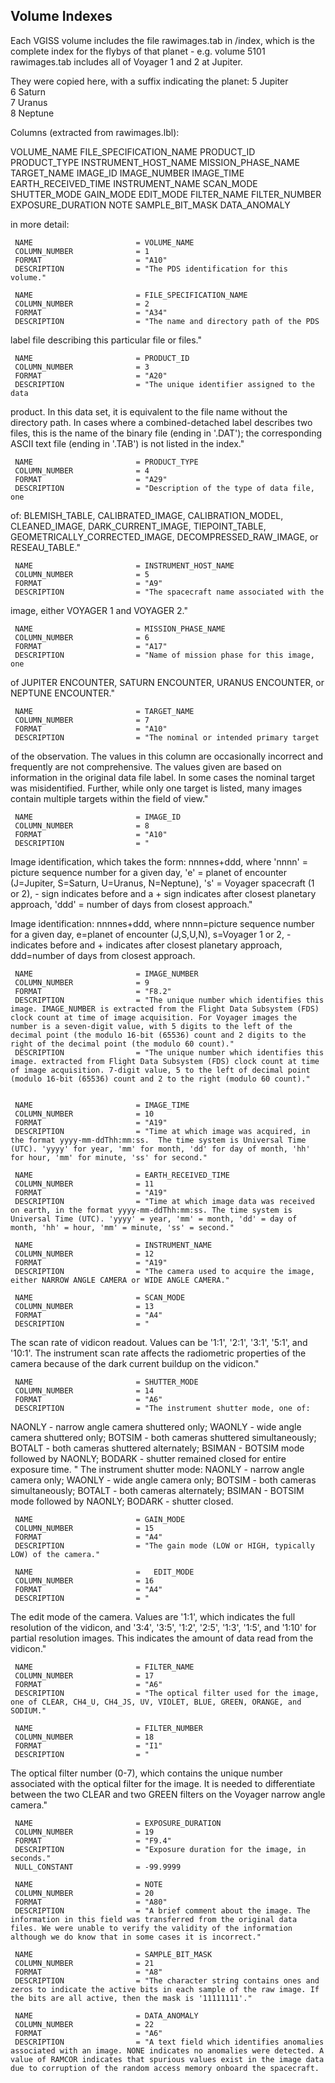 
Volume Indexes
--------------

Each VGISS volume includes the file rawimages.tab in /index,
which is the complete index for the flybys of that planet -
e.g. volume 5101 rawimages.tab includes all of Voyager 1 and 2 at Jupiter.

They were copied here, with a suffix indicating the planet:
5 Jupiter  
6 Saturn  
7 Uranus  
8 Neptune  


Columns (extracted from rawimages.lbl):

VOLUME_NAME
FILE_SPECIFICATION_NAME
PRODUCT_ID
PRODUCT_TYPE
INSTRUMENT_HOST_NAME
MISSION_PHASE_NAME
TARGET_NAME
IMAGE_ID
IMAGE_NUMBER
IMAGE_TIME
EARTH_RECEIVED_TIME
INSTRUMENT_NAME
SCAN_MODE
SHUTTER_MODE
GAIN_MODE
EDIT_MODE
FILTER_NAME
FILTER_NUMBER
EXPOSURE_DURATION
NOTE
SAMPLE_BIT_MASK
DATA_ANOMALY


in more detail:

     NAME                       = VOLUME_NAME
     COLUMN_NUMBER              = 1
     FORMAT                     = "A10"
     DESCRIPTION                = "The PDS identification for this volume."

     NAME                       = FILE_SPECIFICATION_NAME
     COLUMN_NUMBER              = 2
     FORMAT                     = "A34"
     DESCRIPTION                = "The name and directory path of the PDS
label file describing this particular file or files."

     NAME                       = PRODUCT_ID
     COLUMN_NUMBER              = 3
     FORMAT                     = "A20"
     DESCRIPTION                = "The unique identifier assigned to the data
product. In this data set, it is equivalent to the file name without the
directory path. In cases where a combined-detached label describes two files,
this is the name of the binary file (ending in '.DAT'); the corresponding
ASCII text file (ending in '.TAB') is not listed in the index."

     NAME                       = PRODUCT_TYPE
     COLUMN_NUMBER              = 4
     FORMAT                     = "A29"
     DESCRIPTION                = "Description of the type of data file, one
of: BLEMISH_TABLE, CALIBRATED_IMAGE, CALIBRATION_MODEL, CLEANED_IMAGE,
DARK_CURRENT_IMAGE, TIEPOINT_TABLE, GEOMETRICALLY_CORRECTED_IMAGE,
DECOMPRESSED_RAW_IMAGE, or RESEAU_TABLE."

     NAME                       = INSTRUMENT_HOST_NAME
     COLUMN_NUMBER              = 5
     FORMAT                     = "A9"
     DESCRIPTION                = "The spacecraft name associated with the
image, either VOYAGER 1 and VOYAGER 2."

     NAME                       = MISSION_PHASE_NAME
     COLUMN_NUMBER              = 6
     FORMAT                     = "A17"
     DESCRIPTION                = "Name of mission phase for this image, one
of JUPITER ENCOUNTER, SATURN ENCOUNTER, URANUS ENCOUNTER, or NEPTUNE
ENCOUNTER."

     NAME                       = TARGET_NAME
     COLUMN_NUMBER              = 7
     FORMAT                     = "A10"
     DESCRIPTION                = "The nominal or intended primary target 
of the observation. The values in this column are occasionally incorrect 
and frequently are not comprehensive. The values given are based on 
information in the original data file label. In some cases the nominal 
target was misidentified. Further, while only one target is listed, many 
images contain multiple targets within the field of view."

     NAME                       = IMAGE_ID
     COLUMN_NUMBER              = 8
     FORMAT                     = "A10"
     DESCRIPTION                = "
Image identification, which takes the form: nnnnes+ddd, where 'nnnn' = picture sequence number for a given day, 'e' = planet of encounter (J=Jupiter, S=Saturn, U=Uranus, N=Neptune), 's' = Voyager spacecraft (1 or 2), - sign indicates before and a + sign indicates after closest planetary approach, 'ddd' = number of days from closest approach."

Image identification: nnnnes+ddd, where nnnn=picture sequence number for a given day, e=planet of encounter (J,S,U,N), s=Voyager 1 or 2, - indicates before and + indicates after closest planetary approach, ddd=number of days from closest approach.


     NAME                       = IMAGE_NUMBER
     COLUMN_NUMBER              = 9
     FORMAT                     = "F8.2"
     DESCRIPTION                = "The unique number which identifies this image. IMAGE_NUMBER is extracted from the Flight Data Subsystem (FDS) clock count at time of image acquisition. For Voyager images the number is a seven-digit value, with 5 digits to the left of the decimal point (the modulo 16-bit (65536) count and 2 digits to the right of the decimal point (the modulo 60 count)."
     DESCRIPTION                = "The unique number which identifies this image. extracted from Flight Data Subsystem (FDS) clock count at time of image acquisition. 7-digit value, 5 to the left of decimal point (modulo 16-bit (65536) count and 2 to the right (modulo 60 count)."


     NAME                       = IMAGE_TIME
     COLUMN_NUMBER              = 10
     FORMAT                     = "A19"
     DESCRIPTION                = "Time at which image was acquired, in the format yyyy-mm-ddThh:mm:ss.  The time system is Universal Time (UTC). 'yyyy' for year, 'mm' for month, 'dd' for day of month, 'hh' for hour, 'mm' for minute, 'ss' for second."

     NAME                       = EARTH_RECEIVED_TIME
     COLUMN_NUMBER              = 11
     FORMAT                     = "A19"
     DESCRIPTION                = "Time at which image data was received on earth, in the format yyyy-mm-ddThh:mm:ss. The time system is Universal Time (UTC). 'yyyy' = year, 'mm' = month, 'dd' = day of month, 'hh' = hour, 'mm' = minute, 'ss' = second."

     NAME                       = INSTRUMENT_NAME
     COLUMN_NUMBER              = 12
     FORMAT                     = "A19"
     DESCRIPTION                = "The camera used to acquire the image, either NARROW ANGLE CAMERA or WIDE ANGLE CAMERA."

     NAME                       = SCAN_MODE
     COLUMN_NUMBER              = 13
     FORMAT                     = "A4"
     DESCRIPTION                = "
The scan rate of vidicon readout. Values can be '1:1', '2:1', '3:1', '5:1', and '10:1'. The instrument scan rate affects the radiometric properties of the camera because of the dark current buildup on the vidicon."

     NAME                       = SHUTTER_MODE
     COLUMN_NUMBER              = 14
     FORMAT                     = "A6"
     DESCRIPTION                = "The instrument shutter mode, one of:
   NAONLY - narrow angle camera shuttered only;
   WAONLY - wide angle camera shuttered only;
   BOTSIM - both cameras shuttered simultaneously;
   BOTALT - both cameras shuttered alternately;
   BSIMAN - BOTSIM mode followed by NAONLY;
   BODARK - shutter remained closed for entire exposure time.
"
The instrument shutter mode: NAONLY - narrow angle camera only; WAONLY - wide angle camera only; BOTSIM - both cameras simultaneously; BOTALT - both cameras alternately; BSIMAN - BOTSIM mode followed by NAONLY; BODARK - shutter closed.
   

     NAME                       = GAIN_MODE
     COLUMN_NUMBER              = 15
     FORMAT                     = "A4"
     DESCRIPTION                = "The gain mode (LOW or HIGH, typically LOW) of the camera."

     NAME                       =   EDIT_MODE
     COLUMN_NUMBER              = 16
     FORMAT                     = "A4"
     DESCRIPTION                = "
The edit mode of the camera. Values are '1:1', which indicates the full resolution of the vidicon, and '3:4', '3:5', '1:2', '2:5', '1:3', '1:5', and '1:10' for partial resolution images. This indicates the amount of data read from the vidicon."

     NAME                       = FILTER_NAME
     COLUMN_NUMBER              = 17
     FORMAT                     = "A6"
     DESCRIPTION                = "The optical filter used for the image, one of CLEAR, CH4_U, CH4_JS, UV, VIOLET, BLUE, GREEN, ORANGE, and SODIUM."

     NAME                       = FILTER_NUMBER
     COLUMN_NUMBER              = 18
     FORMAT                     = "I1"
     DESCRIPTION                = "
The optical filter number (0-7), which contains the unique number associated with the optical filter for the image. It is needed to differentiate between the two CLEAR and two GREEN filters on the Voyager narrow angle camera."

     NAME                       = EXPOSURE_DURATION
     COLUMN_NUMBER              = 19
     FORMAT                     = "F9.4"
     DESCRIPTION                = "Exposure duration for the image, in seconds."
     NULL_CONSTANT              = -99.9999

     NAME                       = NOTE
     COLUMN_NUMBER              = 20
     FORMAT                     = "A80"
     DESCRIPTION                = "A brief comment about the image. The information in this field was transferred from the original data files. We were unable to verify the validity of the information although we do know that in some cases it is incorrect."

     NAME                       = SAMPLE_BIT_MASK
     COLUMN_NUMBER              = 21
     FORMAT                     = "A8"
     DESCRIPTION                = "The character string contains ones and zeros to indicate the active bits in each sample of the raw image. If the bits are all active, then the mask is '11111111'."

     NAME                       = DATA_ANOMALY
     COLUMN_NUMBER              = 22
     FORMAT                     = "A6"
     DESCRIPTION                = "A text field which identifies anomalies associated with an image. NONE indicates no anomalies were detected. A value of RAMCOR indicates that spurious values exist in the image data due to corruption of the random access memory onboard the spacecraft.

